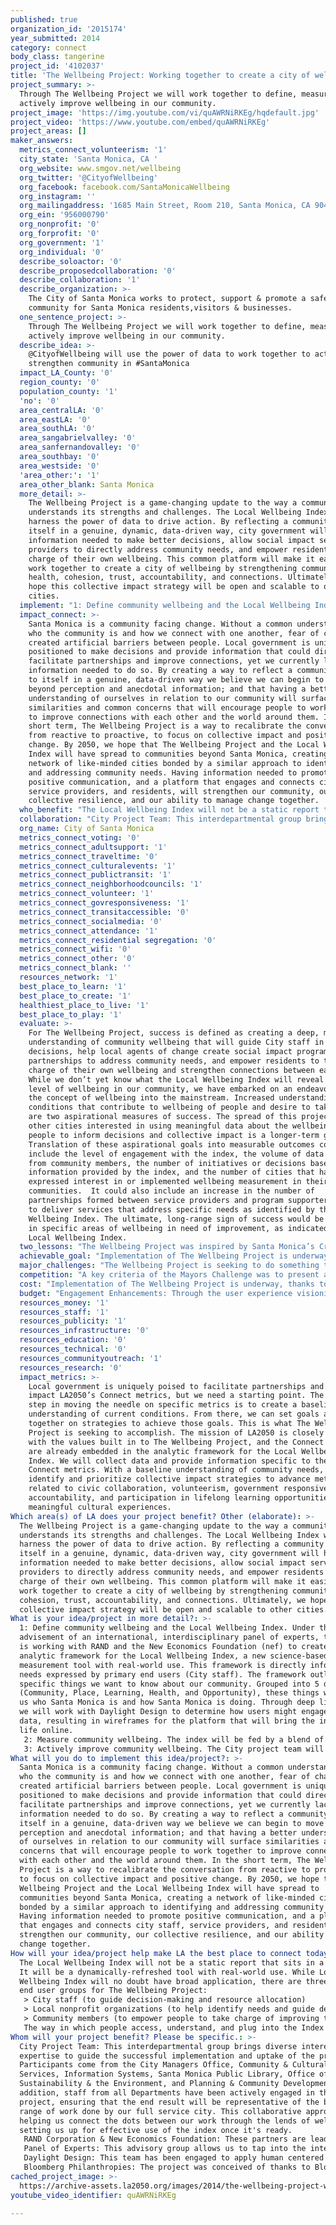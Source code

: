 ```yaml
---
published: true
organization_id: '2015174'
year_submitted: 2014
category: connect
body_class: tangerine
project_id: '4102037'
title: 'The Wellbeing Project: Working together to create a city of wellbeing'
project_summary: >-
  Through The Wellbeing Project we will work together to define, measure, and
  actively improve wellbeing in our community.
project_image: 'https://img.youtube.com/vi/quAWRNiRKEg/hqdefault.jpg'
project_video: 'https://www.youtube.com/embed/quAWRNiRKEg'
project_areas: []
maker_answers:
  metrics_connect_volunteerism: '1'
  city_state: 'Santa Monica, CA '
  org_website: www.smgov.net/wellbeing
  org_twitter: '@CityofWellbeing'
  org_facebook: facebook.com/SantaMonicaWellbeing
  org_instagram: ''
  org_mailingaddress: '1685 Main Street, Room 210, Santa Monica, CA 90401'
  org_ein: '956000790'
  org_nonprofit: '0'
  org_forprofit: '0'
  org_government: '1'
  org_individual: '0'
  describe_soloactor: '0'
  describe_proposedcollaboration: '0'
  describe_collaboration: '1'
  describe_organization: >-
    The City of Santa Monica works to protect, support & promote a safe, vibrant
    community for Santa Monica residents,visitors & businesses.
  one_sentence_project: >-
    Through The Wellbeing Project we will work together to define, measure, and
    actively improve wellbeing in our community.
  describe_idea: >-
    @CityofWellbeing will use the power of data to work together to actively
    strengthen community in #SantaMonica
  impact_LA_County: '0'
  region_county: '0'
  population_county: '1'
  'no': '0'
  area_centralLA: '0'
  area_eastLA: '0'
  area_southLA: '0'
  area_sangabrielvalley: '0'
  area_sanfernandovalley: '0'
  area_southbay: '0'
  area_westside: '0'
  'area_other:': '1'
  area_other_blank: Santa Monica
  more_detail: >-
    The Wellbeing Project is a game-changing update to the way a community
    understands its strengths and challenges. The Local Wellbeing Index will
    harness the power of data to drive action. By reflecting a community back to
    itself in a genuine, dynamic, data-driven way, city government will have
    information needed to make better decisions, allow social impact service
    providers to directly address community needs, and empower residents to take
    charge of their own wellbeing. This common platform will make it easier to
    work together to create a city of wellbeing by strengthening community
    health, cohesion, trust, accountability, and connections. Ultimately, we
    hope this collective impact strategy will be open and scalable to other
    cities.
  implement: "1: Define community wellbeing and the Local Wellbeing Index. Under the advisement of an international, interdisciplinary panel of experts, the City is working with RAND and the New Economics Foundation (nef) to create the analytic framework for the Local Wellbeing Index, a new science-based measurement tool with real-world use. This framework is directly informed by needs expressed by primary end users (City staff). The framework outlines specific things we want to know about our community. Grouped into 5 dimensions (Community, Place, Learning, Health, and Opportunity), these things will tell us who Santa Monica is and how Santa Monica is doing. Through deep listening, we will work with Daylight Design to determine how users might engage with the data, resulting in wireframes for the platform that will bring the index to life online.\r\n2: Measure community wellbeing. The index will be fed by a blend of administrative and subjective data. Using the framework, indicators will be mapped to data collected by the City and other sources, and from people via a new survey instrument. We will also explore the potential of social media as a viable source of data. RAND researchers will analyze the data and refine as needed, and develop the backend data management system. We will also build out the wireframes for the MVP version of the platform that will visualize the data, give it meaning, and engage users. \r\n3: Actively improve community wellbeing. The City project team will work with RAND, nef, and Daylight Design to engage primary end users (City staff) and other user groups (community partners and residents) to identify uses for the index. The goal is to use the index to strengthen community connections, trust, accountability, and cohesion. We anticipate that the index will aid City decision-makers; assist change agents identify and provide services that meet community needs; and empower residents to take charge of improving their own wellbeing and connections with each other. The successful uptake of The Wellbeing Project and sustained use of the index will require building momentum within the community through innovative engagement strategies, including the regularly refreshed and enhanced platform that will bring the index to life online. Ultimately, we envision The Wellbeing Project as being open and scalable to other cities interested in gaining a deeper understanding of their community in order to drive collective impact strategies to improve wellbeing."
  impact_connect: >-
    Santa Monica is a community facing change. Without a common understanding of
    who the community is and how we connect with one another, fear of change has
    created artificial barriers between people. Local government is uniquely
    positioned to make decisions and provide information that could directly
    facilitate partnerships and improve connections, yet we currently lack the
    information needed to do so. By creating a way to reflect a community back
    to itself in a genuine, data-driven way we believe we can begin to move
    beyond perception and anecdotal information; and that having a better
    understanding of ourselves in relation to our community will surface
    similarities and common concerns that will encourage people to work together
    to improve connections with each other and the world around them. In the
    short term, The Wellbeing Project is a way to recalibrate the conversation
    from reactive to proactive, to focus on collective impact and positive
    change. By 2050, we hope that The Wellbeing Project and the Local Wellbeing
    Index will have spread to communities beyond Santa Monica, creating a
    network of like-minded cities bonded by a similar approach to identifying
    and addressing community needs. Having information needed to promote
    positive communication, and a platform that engages and connects city staff,
    service providers, and residents, will strengthen our community, our
    collective resilience, and our ability to manage change together. 
  who_benefit: "The Local Wellbeing Index will not be a static report that sits in a drawer. It will be a dynamically-refreshed tool with real-world use. While Local Wellbeing Index will no doubt have broad application, there are three primary end user groups for The Wellbeing Project:\r\n> City staff (to guide decision-making and resource allocation)\r\n> Local nonprofit organizations (to help identify needs and guide development of social impact programs) \r\n> Community members (to empower people to take charge of improving their own wellbeing)\r\nThe way in which people access, understand, and plug into the Index will be critical to the success of The Wellbeing Project. Central to this will be an engagement platform that brings the Index to life online. The north star vision for this platform includes features that will make data-driven decision making possible; give data meaning; and engage the community. Ensuring the successful uptake of the platform will require outreach strategies that will build awareness and momentum among the primary end user groups. These strategies should go beyond local government’s traditional one-way approach to outreach. By tapping into the local creative and tech sectors for ideas and implementation, outreach for The Wellbeing Project will become a community-driven effort with a broad base of support. While the ways in which end user groups are engaged may vary, they will be based on the same principles of deep listening and do-it-together collective impact."
  collaboration: "City Project Team: This interdepartmental group brings diverse interests and expertise to guide the successful implementation and uptake of the project. Participants come from the City Managers Office, Community & Cultural Services, Information Systems, Santa Monica Public Library, Office of Sustainability & the Environment, and Planning & Community Development. In addition, staff from all Departments have been actively engaged in the project, ensuring that the end result will be representative of the broad range of work done by our full service city. This collaborative approach is helping us connect the dots between our work through the lends of wellbeing, setting us up for effective use of the index once it's ready.\r\nRAND Corporation & New Economics Foundation: These partners are leading development of the index, including the analytic framework, survey instrument, and backend data management system. As one of the world's leading think tanks, RAND brings a depth of expertise in research, data collection & analysis. Based in the UK, the New Economics Foundation has been working at the epicenter of wellbeing research, measurement & application for decades. Working together, this team has helped the City assemble and convene an international panel of experts to advise on the project. \r\nPanel of Experts: This advisory group allows us to tap into the international wellbeing knowledge bank. Panel participants represent a broad range of disciplines, including economics, behavioral science, public health, public policy, sustainability, and technology/data science.\r\nDaylight Design: This team has been engaged to apply human centered design principles to tease out critical questions, challenges, and opportunities inherent to this project. Through deep listening, research, and synthesis, Daylight helped us create the guiding principles and vision for how and why users would engage with the index. During the user experience visioning process, Daylight's work had a catalytic impact, helping all aspects of the project move from 'what' toward 'how.'\r\nBloomberg Philanthropies: The project was conceived of thanks to Bloomberg Philanthropies Mayors Challenge, a contest to ignite innovation in local government. As 1 of 5 winning cities, Santa Monica continues to benefit from guidance and advice of this expert team. "
  org_name: City of Santa Monica
  metrics_connect_voting: '0'
  metrics_connect_adultsupport: '1'
  metrics_connect_traveltime: '0'
  metrics_connect_culturalevents: '1'
  metrics_connect_publictransit: '1'
  metrics_connect_neighborhoodcouncils: '1'
  metrics_connect_volunteer: '1'
  metrics_connect_govresponsiveness: '1'
  metrics_connect_transitaccessible: '0'
  metrics_connect_socialmedia: '0'
  metrics_connect_attendance: '1'
  metrics_connect_residential segregation: '0'
  metrics_connect_wifi: '0'
  metrics_connect_other: '0'
  metrics_connect_blank: ''
  resources_network: '1'
  best_place_to_learn: '1'
  best_place_to_create: '1'
  healthiest_place_to_live: '1'
  best_place_to_play: '1'
  evaluate: >-
    For The Wellbeing Project, success is defined as creating a deep, meaningful
    understanding of community wellbeing that will guide City staff in making
    decisions, help local agents of change create social impact programs and
    partnerships to address community needs, and empower residents to take
    charge of their own wellbeing and strengthen connections between each other.
    While we don’t yet know what the Local Wellbeing Index will reveal about the
    level of wellbeing in our community, we have embarked on an endeavor to move
    the concept of wellbeing into the mainstream. Increased understanding of the
    conditions that contribute to wellbeing of people and desire to take action
    are two aspirational measures of success. The spread of this project to
    other cities interested in using meaningful data about the wellbeing of
    people to inform decisions and collective impact is a longer-term goal. 
    Translation of these aspirational goals into measurable outcomes could
    include the level of engagement with the index, the volume of data received
    from community members, the number of initiatives or decisions based upon
    information provided by the index, and the number of cities that have
    expressed interest in or implemented wellbeing measurement in their
    communities.  It could also include an increase in the number of
    partnerships formed between service providers and program supporters/donors
    to deliver services that address specific needs as identified by the Local
    Wellbeing Index. The ultimate, long-range sign of success would be an uptick
    in specific areas of wellbeing in need of improvement, as indicated by the
    Local Wellbeing Index.
  two_lessons: "The Wellbeing Project was inspired by Santa Monica’s Cradle to Career initiative (SMC2C), which brought the City, community leaders and concerned residents together to better understand how our children are doing and how we work together to support youth and families. SMC2Cs first major output was the Youth Wellbeing Report Card, a multidimensional measure of how Santa Monica youth were doing. This highly informative case study has taught us about wrangling data to fuel community-based social impact initiatives. During ideation for this project, we paid particular attention to the lessons learned through SMC2C, and the Youth Wellbeing Report Card served as a rough prototype for the Local Wellbeing Index. SMC2C also laid important groundwork for this project by establishing lines of information sharing between major institutions like the City, school district, and Santa Monica College. In addition, the 2014 report card update involved piloting an interactive data visualization platform, helping us learn more about working with data to yield meaningful information upon which action can be based. \r\n\r\nWe’ve also learned from our City’s experience advancing sustainability. It wasn’t that long ago when sustainability was a largely unknown, fringe concept. Today, it’s part of our operations and collective consciousness. Moving an aspirational concept like sustainability into the mainstream exactly mirrors a challenge/goal faced by this project. Like SMC2C and this project, the City’s sustainability movement started with creating a data-driven understanding of the community’s performance related to the environment. From data flows action. The sustainability initiative has leveraged grassroots partnerships to advance and promote specific messages and goals. The strong support network formed through this effort exemplifies collective impact. No one person or entity can make sustainability stick. Pushing this work forward has required hard work from many organizations and facilitation by the City.\r\n\r\nThrough these examples, we’ve learned that change doesn’t happen overnight or in a vacuum. It requires meaningful information, regular engagement, the ability to demonstrate progress at regular intervals, and broad community support in order to stick. The Wellbeing Project has also identified ways to assist both initiatives by creating structures that will support centralized data management, automated analysis, and an online engagement platform to connect data with action."
  achievable_goal: "Implementation of The Wellbeing Project is underway. Although this is a big project, we are well-poised to achieve success within 12 months. Specifically, we have: \r\n> Created internal infrastructure needed to support project implementation.\r\n> Engaged key partners to assist us in developing the Local Wellbeing Index. \r\n> Assembled an international panel of advisors.\r\n> Conducted extensive research and synthesized a horizon scan into a whitepaper.\r\n> Completed the index framework and started to map indicators to data sources.\r\n> Developed a build-ready vision for what the index will look like and how users will engage with it. \r\n> Started conversations with primary end users to inform them about the project and identify potential uses for information provided by the index. \r\n> Identified communication and implementation strategies.\r\n> Established social media presence.\r\n> Cultivated relationships with a network of project supporters, both within the community and beyond.\r\n> Created a manageable, phased plan to roll out the index that will allow us to test and refine it, while building momentum within the community.\r\nAdditional documentation illustrating work done to-date, including a video about the project, the whitepaper, and the panel of experts is available on our website. \r\nDuring the next 12 months, we will continue to collect data, analyze it, build the engagement platform, and roll out the index."
  major_challenges: "The Wellbeing Project is seeking to do something that’s never been done before: create a tool using administrative and subjective data to measure community wellbeing; and then use the information to inform city decision-making processes, facilitate partnerships, and empower residents to create change. To-date unforeseen challenges have arisen and we’ve worked around them - that’s the nature of innovating. Advancing innovation within local government has been and will continue to be a challenge. Resources are strained, our current work never stops, and people are used to doing things in a particular way. By engaging with city staff about the project early and often, and establishing an interdepartmental team of project supporters, we have laid significant groundwork to aid us in continuing to move forward. Bringing Daylight Design on board for the user experience visioning process was particularly helpful in this respect. Their human centered design approach and deep listening skills not only cultivated additional project support within the city organization, it also resulted in making the aspirational vision more concrete and tangible. As we move towards building out the wireframes for the online platform, we will have continual opportunities to re-engage with staff to present this clear vision and show progress over time. Public perception, participation, and engagement will be another challenge. Simply communicating about what wellbeing is, what the project is, and its utility has been a challenge. People confuse ‘wellbeing’ with ‘wellness.’ We’ve also uncovered a key tension between individual wellbeing, community wellbeing, and the City’s role or investment in the wellbeing of people. To address these communications challenges, we’ve established guiding principles, which include clearly stating that improving community wellbeing is a do-it-together effort. The City is not the purveyor of wellbeing, but we can present data, facilitate partnerships, convene forums, and engage community members to advance this initiative. Again, the user experience visioning work completed by Daylight Design will help us address this challenge going forward as we build out a highly engaging and intuitive platform that will bring the index to life online. To accompany this, over the next year we will need to identify and implement communications and engagement strategies as we roll out the index. \r\n"
  competition: "A key criteria of the Mayors Challenge was to present a big idea to address a challenge common to cities that had never been done before. While developing and refining our project, we conducted a thorough horizon scan to identify similar projects, and highlight what made our idea unique. As we moved from idea to implementation, we engaged a research team from U.Penn to conduct an additional horizon scan and synthesize it into a whitepaper, entitled, “A City of Wellbeing: The what, why, and how of measuring community wellbeing.” This whitepaper outlines various approaches to wellbeing measurement and application, and is available on our website.\r\nTo summarize findings from both these efforts, wellbeing-esque measurement and public sector application is an emerging field. This work is more advanced in other countries like the UK, and tends to focus on national or regional wellbeing. In the US, there are some initiatives at the community level that are similar to our project, but they tend to focus on happiness or quality of life. Another key difference between our project and similar initiatives is that The Wellbeing Project is being led from within city government. Other initiatives attempting to make this type of change in local government tend to be led by nongovernmental organizations, the challenge of which is getting government to take wellbeing measurement seriously enough to adopt it as a priority for their organization. By coming at it from the other way, we’ve checked off one of the biggest barriers to successful uptake of this type of project. Our Mayor and City leaders have clearly supported The Wellbeing Project as a priority, and support its successful implementation has been added to the official workplan for every City department. "
  cost: "Implementation of The Wellbeing Project is underway, thanks to an award from Bloomberg Philanthropies Mayors Challenge. The core deliverable for the Bloomberg-funded portion of the project is development of the Local Wellbeing Index. This scope also covers some end user engagement activities, development of the backend data management system, and development of the MVP version of the platform that will bring the index to life online. Additional funds and in-kind support for the project are provided by the City of Santa Monica. The City's contribution is primarily supporting project management, administrative support, and small project-related research efforts like the whitepaper and a feasibility study of social media/sentiment analysis.\r\n\r\nTo fully implement the vision for the project and successfully sustain it within the City organization, we need a strategy to build momentum and demand for the project among community members. This could be achieved through direct engagement and communication activities, development of additional engagement tools - either features to be added to the platform or a new data collection tool tied to the index like an app, or a combination. These components are not fully covered within the Bloomberg-funded scope of work. We would work within LA2050's $100,000 budget to identify and implement strategies that would achieve these goals, and continue to provide in-kind City support in terms of staff resources needed to manage LA2050-funded projects. \r\n"
  budget: "Engagement Enhancements: Through the user experience visioning process, Daylight Design developed a full compliment of feature sets for the platform that will bring the index to life online. Prototypes and wireframes for the feature sets have been created, as well as a thorough analysis of the technical feasibility and complexity involved in building out each feature. A software development firm is currently costing out what it would take to build each feature set. It is clear that the current budget will not make it possible to implement all components included in the wireframe. Feature sets will likely need to be prioritized based on cost, complexity, and payoff. The MVP platform release will need to include those features that convey who Santa Monica is and visualize how Santa Monica is doing. Building features that encourage interactivity with the platform, including user-generated content, real-time visualization user input, and the ability for users to create user-generated custom reports will likely not be possible within the current project budget. Additional tools to engage users and harvest new sources of data to feed the index have been proposed (but not fully spec’d), including an app or mobile site that would take the ‘positivity pulse’ of community members and suggest activities or behaviors to address needs of individual users based on their input. Further exploration of more experimental data sources like mining social media or google searches for sentiment analysis to enhance the information presented on the platform is another potential enhancement. These additional engagement tools are not possible within the current project budget. \r\nMomentum Building: Ongoing community demand for the type of information provided through and action generated by The Wellbeing Project will be essential to continued support for the project within the City organization. This could include microgrants to artists for creative engagement campaigns, a speaker series, replication forums with other communities, or more. \r\nIf The Wellbeing Project is awarded an LA2050 prize, we would like to work together with you to identify specific uses for the $100,000 that would best align with the project's engagement needs and goals of the LA2050 initiative."
  resources_money: '1'
  resources_staff: '1'
  resources_publicity: '1'
  resources_infrastructure: '0'
  resources_education: '0'
  resources_technical: '0'
  resources_communityoutreach: '1'
  resources_research: '0'
  impact_metrics: >-
    Local government is uniquely poised to facilitate partnerships and directly
    impact LA2050’s Connect metrics, but we need a starting point. The first
    step in moving the needle on specific metrics is to create a baseline
    understanding of current conditions. From there, we can set goals and work
    together on strategies to achieve those goals. This is what The Wellbeing
    Project is seeking to accomplish. The mission of LA2050 is closely aligned
    with the values built in to The Wellbeing Project, and the Connect metrics
    are already embedded in the analytic framework for the Local Wellbeing
    Index. We will collect data and provide information specific to these
    Connect metrics. With a baseline understanding of community needs, we can
    identify and prioritize collective impact strategies to advance metrics
    related to civic collaboration, volunteerism, government responsiveness and
    accountability, and participation in lifelong learning opportunities and
    meaningful cultural experiences. 
Which area(s) of LA does your project benefit? Other (elaborate): >-
  The Wellbeing Project is a game-changing update to the way a community
  understands its strengths and challenges. The Local Wellbeing Index will
  harness the power of data to drive action. By reflecting a community back to
  itself in a genuine, dynamic, data-driven way, city government will have
  information needed to make better decisions, allow social impact service
  providers to directly address community needs, and empower residents to take
  charge of their own wellbeing. This common platform will make it easier to
  work together to create a city of wellbeing by strengthening community health,
  cohesion, trust, accountability, and connections. Ultimately, we hope this
  collective impact strategy will be open and scalable to other cities.
What is your idea/project in more detail?: >-
  1: Define community wellbeing and the Local Wellbeing Index. Under the
  advisement of an international, interdisciplinary panel of experts, the City
  is working with RAND and the New Economics Foundation (nef) to create the
  analytic framework for the Local Wellbeing Index, a new science-based
  measurement tool with real-world use. This framework is directly informed by
  needs expressed by primary end users (City staff). The framework outlines
  specific things we want to know about our community. Grouped into 5 dimensions
  (Community, Place, Learning, Health, and Opportunity), these things will tell
  us who Santa Monica is and how Santa Monica is doing. Through deep listening,
  we will work with Daylight Design to determine how users might engage with the
  data, resulting in wireframes for the platform that will bring the index to
  life online.
   2: Measure community wellbeing. The index will be fed by a blend of administrative and subjective data. Using the framework, indicators will be mapped to data collected by the City and other sources, and from people via a new survey instrument. We will also explore the potential of social media as a viable source of data. RAND researchers will analyze the data and refine as needed, and develop the backend data management system. We will also build out the wireframes for the MVP version of the platform that will visualize the data, give it meaning, and engage users. 
   3: Actively improve community wellbeing. The City project team will work with RAND, nef, and Daylight Design to engage primary end users (City staff) and other user groups (community partners and residents) to identify uses for the index. The goal is to use the index to strengthen community connections, trust, accountability, and cohesion. We anticipate that the index will aid City decision-makers; assist change agents identify and provide services that meet community needs; and empower residents to take charge of improving their own wellbeing and connections with each other. The successful uptake of The Wellbeing Project and sustained use of the index will require building momentum within the community through innovative engagement strategies, including the regularly refreshed and enhanced platform that will bring the index to life online. Ultimately, we envision The Wellbeing Project as being open and scalable to other cities interested in gaining a deeper understanding of their community in order to drive collective impact strategies to improve wellbeing.
What will you do to implement this idea/project?: >-
  Santa Monica is a community facing change. Without a common understanding of
  who the community is and how we connect with one another, fear of change has
  created artificial barriers between people. Local government is uniquely
  positioned to make decisions and provide information that could directly
  facilitate partnerships and improve connections, yet we currently lack the
  information needed to do so. By creating a way to reflect a community back to
  itself in a genuine, data-driven way we believe we can begin to move beyond
  perception and anecdotal information; and that having a better understanding
  of ourselves in relation to our community will surface similarities and common
  concerns that will encourage people to work together to improve connections
  with each other and the world around them. In the short term, The Wellbeing
  Project is a way to recalibrate the conversation from reactive to proactive,
  to focus on collective impact and positive change. By 2050, we hope that The
  Wellbeing Project and the Local Wellbeing Index will have spread to
  communities beyond Santa Monica, creating a network of like-minded cities
  bonded by a similar approach to identifying and addressing community needs.
  Having information needed to promote positive communication, and a platform
  that engages and connects city staff, service providers, and residents, will
  strengthen our community, our collective resilience, and our ability to manage
  change together.
How will your idea/project help make LA the best place to connect today? In LA2050?: >-
  The Local Wellbeing Index will not be a static report that sits in a drawer.
  It will be a dynamically-refreshed tool with real-world use. While Local
  Wellbeing Index will no doubt have broad application, there are three primary
  end user groups for The Wellbeing Project:
   > City staff (to guide decision-making and resource allocation)
   > Local nonprofit organizations (to help identify needs and guide development of social impact programs) 
   > Community members (to empower people to take charge of improving their own wellbeing)
   The way in which people access, understand, and plug into the Index will be critical to the success of The Wellbeing Project. Central to this will be an engagement platform that brings the Index to life online. The north star vision for this platform includes features that will make data-driven decision making possible; give data meaning; and engage the community. Ensuring the successful uptake of the platform will require outreach strategies that will build awareness and momentum among the primary end user groups. These strategies should go beyond local government’s traditional one-way approach to outreach. By tapping into the local creative and tech sectors for ideas and implementation, outreach for The Wellbeing Project will become a community-driven effort with a broad base of support. While the ways in which end user groups are engaged may vary, they will be based on the same principles of deep listening and do-it-together collective impact.
Whom will your project benefit? Please be specific.: >-
  City Project Team: This interdepartmental group brings diverse interests and
  expertise to guide the successful implementation and uptake of the project.
  Participants come from the City Managers Office, Community & Cultural
  Services, Information Systems, Santa Monica Public Library, Office of
  Sustainability & the Environment, and Planning & Community Development. In
  addition, staff from all Departments have been actively engaged in the
  project, ensuring that the end result will be representative of the broad
  range of work done by our full service city. This collaborative approach is
  helping us connect the dots between our work through the lends of wellbeing,
  setting us up for effective use of the index once it's ready.
   RAND Corporation & New Economics Foundation: These partners are leading development of the index, including the analytic framework, survey instrument, and backend data management system. As one of the world's leading think tanks, RAND brings a depth of expertise in research, data collection & analysis. Based in the UK, the New Economics Foundation has been working at the epicenter of wellbeing research, measurement & application for decades. Working together, this team has helped the City assemble and convene an international panel of experts to advise on the project. 
   Panel of Experts: This advisory group allows us to tap into the international wellbeing knowledge bank. Panel participants represent a broad range of disciplines, including economics, behavioral science, public health, public policy, sustainability, and technology/data science.
   Daylight Design: This team has been engaged to apply human centered design principles to tease out critical questions, challenges, and opportunities inherent to this project. Through deep listening, research, and synthesis, Daylight helped us create the guiding principles and vision for how and why users would engage with the index. During the user experience visioning process, Daylight's work had a catalytic impact, helping all aspects of the project move from 'what' toward 'how.'
   Bloomberg Philanthropies: The project was conceived of thanks to Bloomberg Philanthropies Mayors Challenge, a contest to ignite innovation in local government. As 1 of 5 winning cities, Santa Monica continues to benefit from guidance and advice of this expert team.
cached_project_image: >-
  https://archive-assets.la2050.org/images/2014/the-wellbeing-project-working-together-to-create-a-city-of-wellbeing/img.youtube.com/vi/quAWRNiRKEg/hqdefault.jpg
youtube_video_identifier: quAWRNiRKEg

---
```

